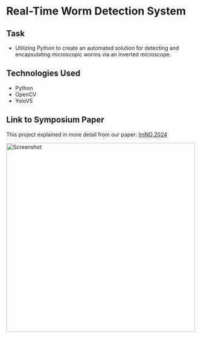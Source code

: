 # Real-Time Worm Detection System

## Task
- Utilizing Python to create an automated solution for detecting and encapsulating microscopic worms via an inverted microscope.

## Technologies Used
- Python
- OpenCV
- YoloV5

## Link to Symposium Paper
This project explained in more detail from our paper: [ImNO 2024](https://media.licdn.com/dms/document/media/D562DAQE9x5SZqRa1dQ/profile-treasury-document-pdf-analyzed/0/1717336750578?e=1728518400&v=beta&t=5iAeTSOprIYwuJlJmEul8Edb3MsboscpJwsizXN3MmU)


<img width="500" alt="Screenshot" src="https://github.com/user-attachments/assets/cf08e7a6-b0da-408d-8ff1-c6c04e84480b">
